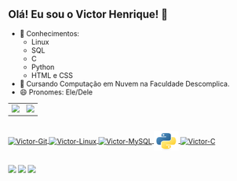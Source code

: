 ## Olá! Eu sou o Victor Henrique! 👋

- 🌱 Conhecimentos:
  - Linux
  - SQL
  - C
  - Python
  - HTML e CSS
- 📜 Cursando Computação em Nuvem na Faculdade Descomplica.
- 😄 Pronomes: Ele/Dele


<div align="center">
  <a href="https://github.com/victor-henri">
<table align="center">
  <row>
    <td>
     <!-- Card -->
      <img height="180em" src="https://github-readme-victor-henri.vercel.app/api?username=victor-henri&show_icons=true&theme=vue-dark&include_all_commits=true&exclude_repo=github-readme,github-readme-stats&count_private=true">
    </td>
    <td>
      <img height="180em" src="https://github-readme-victor-henri.vercel.app/api/top-langs/?username=victor-henri&layout=compact&theme=vue-dark&exclude_repo=github-readme,github-readme-stats">
    </td>
  </row>
</table> 
</div>
  
<div style="display: inline_block"><br>
  <img align="center" alt="Victor-Git" height="40" width="50" src="https://cdn.jsdelivr.net/gh/devicons/devicon/icons/git/git-original.svg">
  <img align="center" alt="Victor-Linux" height="40" width="50" src="https://cdn.jsdelivr.net/gh/devicons/devicon/icons/linux/linux-original.svg">
  <img align="center" alt="Victor-MySQL" height="40" width="50" src="https://cdn.jsdelivr.net/gh/devicons/devicon/icons/mysql/mysql-plain.svg">
  <img align="center" alt="Victor-Python" height="40" width="50" src="https://raw.githubusercontent.com/devicons/devicon/master/icons/python/python-original.svg">
  <img align="center" alt="Victor-C" height="40" width="50" src="https://cdn.jsdelivr.net/gh/devicons/devicon/icons/c/c-original.svg">

</div>
  
##
 
<div> 

  <a href="https://instagram.com/victor.henrique.s" target="_blank"><img src="https://img.shields.io/badge/-Instagram-%23E4405F?style=for-the-badge&logo=instagram&logoColor=white" target="_blank"></a>
  <a href = "mailto:victorhenri.profess@gmail.com"><img src="https://img.shields.io/badge/-Gmail-%23333?style=for-the-badge&logo=gmail&logoColor=white" target="_blank"></a>
  <a href="https://linkedin.com/in/victorhenriqs" target="_blank"><img src="https://img.shields.io/badge/-LinkedIn-%230077B5?style=for-the-badge&logo=linkedin&logoColor=white" target="_blank"></a> 
 
</div>
